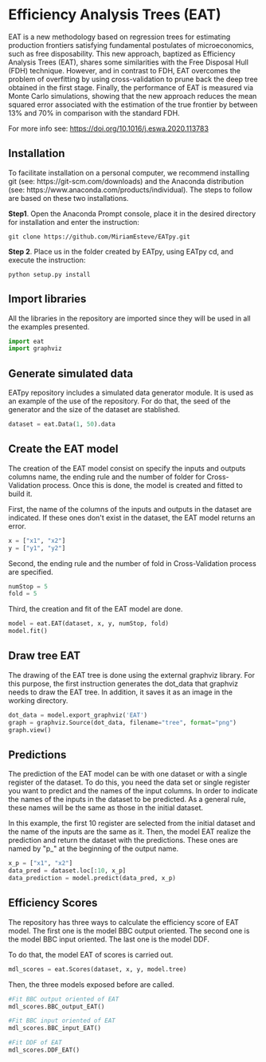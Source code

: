 <h1><strong>Efficiency Analysis Trees (EAT)</strong></h1>

<p style="justify">EAT is a new methodology based on regression trees for estimating production frontiers satisfying fundamental postulates of microeconomics, such as free disposability. This new approach, baptized as Efficiency Analysis Trees (EAT), shares some similarities with the Free Disposal Hull (FDH) technique. However, and in contrast to FDH, EAT overcomes the problem of overfitting by using cross-validation to prune back the deep tree obtained in the first stage. Finally, the performance of EAT is measured via Monte Carlo simulations, showing that the new approach reduces the mean squared error associated with the estimation of the true frontier by between 13% and 70% in comparison with the standard FDH.</p>

For more info see: https://doi.org/10.1016/j.eswa.2020.113783

<h2>Installation</h2>
To facilitate installation on a personal computer, we recommend installing git (see: https://git-scm.com/downloads) and the Anaconda distribution (see: https://www.anaconda.com/products/individual). The steps to follow are based on these two installations.
<br>

<b>Step1</b>. Open the Anaconda Prompt console, place it in the desired directory for installation and enter the instruction: 
```
git clone https://github.com/MiriamEsteve/EATpy.git
```

<b>Step 2</b>. Place us in the folder created by EATpy, using EATpy cd, and execute the instruction:
```
python setup.py install
```

<h2>Import libraries</h2>
All the libraries in the repository are imported since they will be used in all the examples presented.

```python
import eat
import graphviz
```

<h2>Generate simulated data </h2>
EATpy repository includes a simulated data generator module. It is used as an example of the use of the repository. For do that, the seed of the generator and the size of the dataset are stablished. 

```python
dataset = eat.Data(1, 50).data
```
<h2>Create the EAT model</h2>
The creation of the EAT model consist on specify the inputs and outputs columns name, the ending rule and the number of folder for Cross-Validation process. Once this is done, the model is created and fitted to build it.

First, the name of the columns of the inputs and outputs in the dataset are indicated. If these ones don't exist in the dataset, the EAT model returns an error. 
```python
x = ["x1", "x2"]
y = ["y1", "y2"]
```

Second, the ending rule and the number of fold in Cross-Validation process are specified.
```python
numStop = 5
fold = 5
```
Third, the creation and fit of the EAT model are done.
```python
model = eat.EAT(dataset, x, y, numStop, fold)
model.fit()
```

<h2>Draw tree EAT</h2>
The drawing of the EAT tree is done using the external graphviz library. For this purpose, the first instruction generates the dot_data that graphviz needs to draw the EAT tree. In addition, it saves it as an image in the working directory. 

```python
dot_data = model.export_graphviz('EAT')
graph = graphviz.Source(dot_data, filename="tree", format="png")
graph.view()
```

<h2>Predictions</h2>
The prediction of the EAT model can be with one dataset or with a single register of the dataset. To do this, you need the data set or single register you want to predict and the names of the input columns. In order to indicate the names of the inputs in the dataset to be predicted. As a general rule, these names will be the same as those in the initial dataset.

In this example, the first 10 register are selected from the initial dataset and the name of the inputs are the same as it. Then, the model EAT realize the prediction and return the dataset with the predictions. These ones are named by "p_" at the beginning of the output name.

```python
x_p = ["x1", "x2"]
data_pred = dataset.loc[:10, x_p]
data_prediction = model.predict(data_pred, x_p)
```

<h2>Efficiency Scores</h2>
The repository has three ways to calculate the efficiency score of EAT model. The first one is the model BBC output oriented. The second one is the model BBC input oriented. The last one is the model DDF. 

To do that, the model EAT of scores is carried out.
```python
mdl_scores = eat.Scores(dataset, x, y, model.tree)
```

Then, the three models exposed before are called.
```python
#Fit BBC output oriented of EAT
mdl_scores.BBC_output_EAT()

#Fit BBC input oriented of EAT
mdl_scores.BBC_input_EAT()

#Fit DDF of EAT
mdl_scores.DDF_EAT()
```
